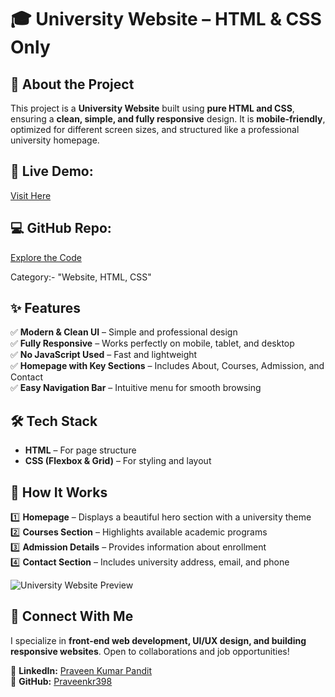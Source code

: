 # 🎓 University Website – HTML & CSS Only  

## 🚀 About the Project  
This project is a **University Website** built using **pure HTML and CSS**, ensuring a **clean, simple, and fully responsive** design. It is **mobile-friendly**, optimized for different screen sizes, and structured like a professional university homepage.  

## 🔗 **Live Demo:** 
[Visit Here](https://praveenkr398.github.io/UniversityWebsite/)  
## 💻 **GitHub Repo:**
[Explore the Code](https://github.com/Praveenkr398/UniversityWebsite) 


Category:- "Website, HTML, CSS"

## ✨ Features  
✅ **Modern & Clean UI** – Simple and professional design  
✅ **Fully Responsive** – Works perfectly on mobile, tablet, and desktop  
✅ **No JavaScript Used** – Fast and lightweight  
✅ **Homepage with Key Sections** – Includes About, Courses, Admission, and Contact  
✅ **Easy Navigation Bar** – Intuitive menu for smooth browsing  

## 🛠 Tech Stack  
- **HTML** – For page structure  
- **CSS (Flexbox & Grid)** – For styling and layout  

## 🎯 How It Works  
1️⃣ **Homepage** – Displays a beautiful hero section with a university theme  
2️⃣ **Courses Section** – Highlights available academic programs  
3️⃣ **Admission Details** – Provides information about enrollment  
4️⃣ **Contact Section** – Includes university address, email, and phone  


![University Website Preview](https://github.com/user-attachments/assets/ee6caaf8-33db-4c57-8c19-9dfe9ec6b435)


## 📢 Connect With Me  
I specialize in **front-end web development, UI/UX design, and building responsive websites**. Open to collaborations and job opportunities!  

📌 **LinkedIn:** [Praveen Kumar Pandit](https://www.linkedin.com/in/Praveenkr398)  
📌 **GitHub:** [Praveenkr398](https://github.com/Praveenkr398)  
